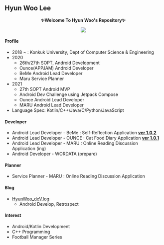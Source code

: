 ## Hyun Woo Lee
<p align="center"><b>✨Welcome To Hyun Woo's Repository✨</b></p>
<a href="https://github.com/anuraghazra/github-readme-stats">
  <p align="center"><img src="https://github-readme-stats.vercel.app/api/?username=l2hyunwoo&show_icons=true&theme=dark" /></p>
</a>

#### Profile
+ 2018 ~ : Konkuk University, Dept of Computer Science & Engineering
+ 2020
  - 26th/27th SOPT, Android Development
  - Ounce(APPJAM) Android Developer
  - BeMe Android Lead Developer
  - Maru Service Planner
+ 2021
  - 27th SOPT Android MVP
  - Android Dev Challenge using Jetpack Compose
  - Ounce Android Lead Developer
  - MARU Android Lead Developer
+ Language Spec: Kotlin/C++/Java/C/Python/JavaScript

#### Developer
+ Android Lead Developer - BeMe : Self-Reflection Application [**ver 1.0.2**](https://linktr.ee/BeMeDiary)
+ Android Lead Developer - OUNCE : Cat Food Diary Application [**ver 1.0.1**](https://play.google.com/store/apps/details?id=com.teamounce.ounce)
+ Android Lead Developer - MARU : Online Reading Discussion Application (ing)
+ Android Developer - WORDATA (prepare)

#### Planner
+ Service Planner - MARU : Online Reading Discussion Application

#### Blog
+ [HyunWoo_deV.log](https://velog.io/@l2hyunwoo)
  + Android Develop, Retrospect

#### Interest
+ Android/Kotlin Development
+ C++ Programming
+ Football Manager Series
